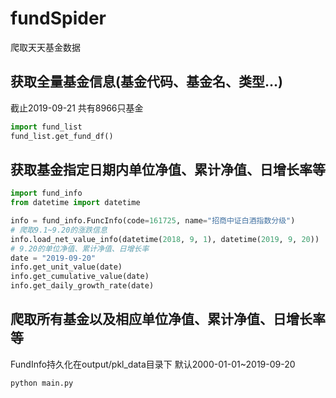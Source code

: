 # fundSpider
爬取天天基金数据

## 获取全量基金信息(基金代码、基金名、类型...)
截止2019-09-21 共有8966只基金

```python
import fund_list
fund_list.get_fund_df()
```

## 获取基金指定日期内单位净值、累计净值、日增长率等
```python
import fund_info
from datetime import datetime

info = fund_info.FuncInfo(code=161725, name="招商中证白酒指数分级")
# 爬取9.1~9.20的涨跌信息
info.load_net_value_info(datetime(2018, 9, 1), datetime(2019, 9, 20))
# 9.20的单位净值、累计净值、日增长率
date = "2019-09-20"
info.get_unit_value(date)
info.get_cumulative_value(date)
info.get_daily_growth_rate(date)
```

## 爬取所有基金以及相应单位净值、累计净值、日增长率等
FundInfo持久化在output/pkl_data目录下
默认2000-01-01~2019-09-20
```shell
python main.py
```